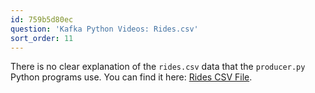 ```yaml
---
id: 759b5d80ec
question: 'Kafka Python Videos: Rides.csv'
sort_order: 11
---
```


There is no clear explanation of the `rides.csv` data that the `producer.py` Python programs use. You can find it here: [Rides CSV File](https://raw.githubusercontent.com/DataTalksClub/data-engineering-zoomcamp/2bd33e89906181e424f7b12a299b70b19b7cfcd5/week_6_stream_processing/python/resources/rides.csv).